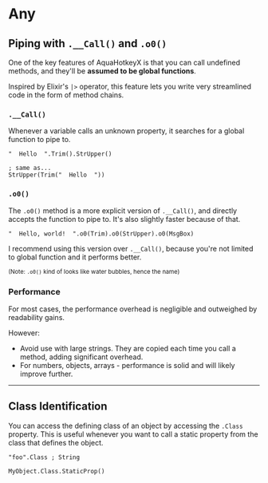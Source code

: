 # Any

## Piping with `.__Call()` and `.o0()`

One of the key features of AquaHotkeyX is that you can call undefined methods,
and they'll be **assumed to be global functions**.

Inspired by Elixir's `|>` operator, this feature lets you write very
streamlined code in the form of method chains.

### `.__Call()`

Whenever a variable calls an unknown property, it searches for a global function
to pipe to.

```ahk
"  Hello  ".Trim().StrUpper()

; same as...
StrUpper(Trim("  Hello  "))
```

### `.o0()`

The `.o0()` method is a more explicit version of `.__Call()`, and directly
accepts the function to pipe to. It's also slightly faster because of that.

```ahk
"  Hello, world!  ".o0(Trim).o0(StrUpper).o0(MsgBox)
```

I recommend using this version over `.__Call()`, because you're not limited
to global function and it performs better.

<sub>(Note: `.o0()` kind of looks like water bubbles, hence the name)</sub>

### Performance

For most cases, the performance overhead is negligible and outweighed by
readability gains.

However:

- Avoid use with large strings. They are copied each time you call a method,
  adding significant overhead.
- For numbers, objects, arrays - performance is solid and will likely improve
  further.

---

## Class Identification

You can access the defining class of an object by accessing the `.Class`
property. This is useful whenever you want to call a static property from the
class that defines the object.

```ahk
"foo".Class ; String

MyObject.Class.StaticProp()
```
